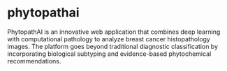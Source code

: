 # phytopathai
PhytopathAI is an innovative web application that combines deep learning with computational pathology to analyze breast cancer histopathology images. The platform goes beyond traditional diagnostic classification by incorporating biological subtyping and evidence-based phytochemical recommendations.
